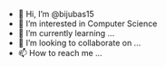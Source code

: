 - 👋 Hi, I’m @bijubas15
- 👀 I’m interested in Computer Science 
- 🌱 I’m currently learning ...
- 💞️ I’m looking to collaborate on ...
- 📫 How to reach me ...

<!---
bijubas15/bijubas15 is a ✨ special ✨ repository because its `README.md` (this file) appears on your GitHub profile.
You can click the Preview link to take a look at your changes.
--->
